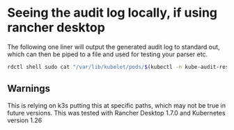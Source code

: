 # Seeing the audit log locally, if using rancher desktop

The following one liner will output the generated audit log to standard out, which can then be piped to a file and used for testing your parser etc.

```bash
rdctl shell sudo cat "/var/lib/kubelet/pods/$(kubectl -n kube-audit-rest get po -l app=kube-audit-rest -ojsonpath='{.items[0].metadata.uid}' )/volumes/kubernetes.io~empty-dir/tmp/kube-audit-rest.log"
```

## Warnings

This is relying on k3s putting this at specific paths, which may not be true in future versions. This was tested with Rancher Desktop 1.7.0 and Kubernetes version 1.26
